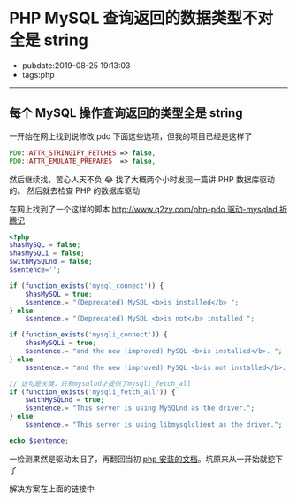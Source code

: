 # PHP MySQL 查询返回的数据类型不对 全是 string

- pubdate:2019-08-25 19:13:03
- tags:php

---

## 每个 MySQL 操作查询返回的类型全是 string

一开始在网上找到说修改 pdo 下面这些选项，但我的项目已经是这样了

```php
PDO::ATTR_STRINGIFY_FETCHES => false,
PDO::ATTR_EMULATE_PREPARES  => false,
```

然后继续找，苦心人天不负 😂 找了大概两个小时发现一篇讲 PHP 数据库驱动的。
然后就去检查 PHP 的数据库驱动

在网上找到了一个这样的脚本 [http://www.q2zy.com/php-pdo 驱动-mysqlnd 折腾记](http://www.q2zy.com/php-pdo%E9%A9%B1%E5%8A%A8-mysqlnd%E6%8A%98%E8%85%BE%E8%AE%B0/)

```php
<?php
$hasMySQL = false;
$hasMySQLi = false;
$withMySQLnd = false;
$sentence='';

if (function_exists('mysql_connect')) {
    $hasMySQL = true;
    $sentence.= "(Deprecated) MySQL <b>is installed</b> ";
} else
    $sentence.= "(Deprecated) MySQL <b>is not</b> installed ";

if (function_exists('mysqli_connect')) {
    $hasMySQLi = true;
    $sentence.= "and the new (improved) MySQL <b>is installed</b>. ";
} else
    $sentence.= "and the new (improved) MySQL <b>is not installed</b>. ";

// 这句是关键，只有mysqlnd才提供了mysqli_fetch_all
if (function_exists('mysqli_fetch_all')) {
    $withMySQLnd = true;
    $sentence.= "This server is using MySQLnd as the driver.";
} else
    $sentence.= "This server is using libmysqlclient as the driver.";

echo $sentence;
```

一检测果然是驱动太旧了，再翻回当初 [php 安装的文档](./php安装)。坑原来从一开始就挖下了

解决方案在上面的链接中
